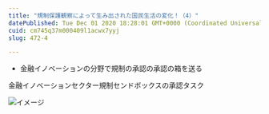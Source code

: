 ```yaml
---
title: "規制保護観察によって生み出された国民生活の変化！（4）"
datePublished: Tue Dec 01 2020 18:28:01 GMT+0000 (Coordinated Universal Time)
cuid: cm745q37m000409l1acwx7yyj
slug: 472-4

---
```



- 金融イノベーションの分野で規制の承認の承認の箱を送る

金融イノベーションセクター規制センドボックスの承認タスク

![イメージ](https://cdn.hashnode.com/res/hashnode/image/upload/v1739500565018/c1dd525d-7772-44df-918e-513c717eed9e.jpeg)